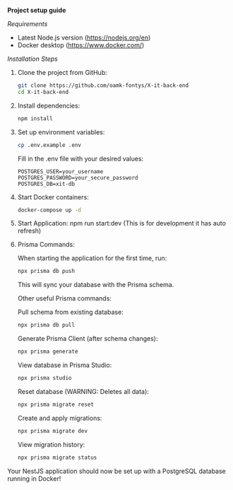 **Project setup guide**

*Requirements*

- Latest Node.js version (https://nodejs.org/en)
- Docker desktop (https://www.docker.com/)

*Installation Steps*

1. Clone the project from GitHub:
   ```bash
   git clone https://github.com/oamk-fontys/X-it-back-end
   cd X-it-back-end
   ```

2. Install dependencies:
   ```bash
   npm install
   ```

3. Set up environment variables:
   ```bash
   cp .env.example .env
   ```
   Fill in the .env file with your desired values:
   ```
   POSTGRES_USER=your_username
   POSTGRES_PASSWORD=your_secure_password
   POSTGRES_DB=xit-db
   ```

4. Start Docker containers:
   ```bash
   docker-compose up -d
   ```

5. Start Application: 
   npm run start:dev (This is for development it has auto refresh)



6. Prisma Commands:

   When starting the application for the first time, run:
   ```bash
   npx prisma db push
   ```
   This will sync your database with the Prisma schema.

   Other useful Prisma commands:

   Pull schema from existing database:
   ```bash
   npx prisma db pull
   ```

   Generate Prisma Client (after schema changes):
   ```bash
   npx prisma generate
   ```

   View database in Prisma Studio:
   ```bash
   npx prisma studio
   ```

   Reset database (WARNING: Deletes all data):
   ```bash
   npx prisma migrate reset
   ```

   Create and apply migrations:
   ```bash
   npx prisma migrate dev
   ```

   View migration history:
   ```bash
   npx prisma migrate status
   ```





Your NestJS application should now be set up with a PostgreSQL database running in Docker!
